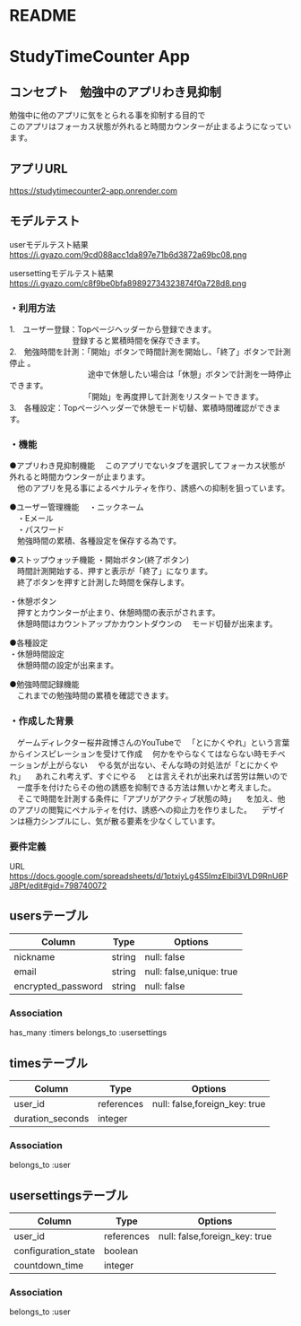 
# README

# StudyTimeCounter App

## コンセプト　勉強中のアプリわき見抑制
勉強中に他のアプリに気をとられる事を抑制する目的で  
このアプリはフォーカス状態が外れると時間カウンターが止まるようになっています。 

## アプリURL  
https://studytimecounter2-app.onrender.com

## モデルテスト
userモデルテスト結果
https://i.gyazo.com/9cd088acc1da897e71b6d3872a69bc08.png

usersettingモデルテスト結果
https://i.gyazo.com/c8f9be0bfa89892734323874f0a728d8.png


### ・利用方法
1.　ユーザー登録：Topページヘッダーから登録できます。  
　　　　　　　　登録すると累積時間を保存できます。  
2.　勉強時間を計測：「開始」ボタンで時間計測を開始し、「終了」ボタンで計測停止  。  
　　　　　　　　　　途中で休憩したい場合は「休憩」ボタンで計測を一時停止できます。  
　　　　　　　　　　「開始」を再度押して計測をリスタートできます。  
3.　各種設定：Topページヘッダーで休憩モード切替、累積時間確認ができます。  

### ・機能
●アプリわき見抑制機能
　このアプリでないタブを選択してフォーカス状態が外れると時間カウンターが止まります。  
　他のアプリを見る事によるペナルティを作り、誘惑への抑制を狙っています。  

●ユーザー管理機能 
　・ニックネーム  
　・Eメール  
　・パスワード  
　勉強時間の累積、各種設定を保存する為です。  

●ストップウォッチ機能
・開始ボタン(終了ボタン)  
　時間計測開始する、押すと表示が「終了」になります。  
　終了ボタンを押すと計測した時間を保存します。  

・休憩ボタン  
　押すとカウンターが止まり、休憩時間の表示がされます。  
　休憩時間はカウントアップかカウントダウンの
　モード切替が出来ます。  

●各種設定  
・休憩時間設定  
　休憩時間の設定が出来ます。

●勉強時間記録機能  
　これまでの勉強時間の累積を確認できます。   


### ・作成した背景  
　ゲームディレクター桜井政博さんのYouTubeで
　「とにかくやれ」という言葉からインスピレーションを受けて作成
　何かをやらなくてはならない時モチベーションが上がらない
　やる気が出ない、そんな時の対処法が「とにかくやれ」
　あれこれ考えず、すぐにやる
　とは言えそれが出来れば苦労は無いので
　一度手を付けたらその他の誘惑を抑制できる方法は無いかと考えました。
　そこで時間を計測する条件に「アプリがアクティブ状態の時」
　を加え、他のアプリの閲覧にペナルティを付け、誘惑への抑止力を作りました。 
 　デザインは極力シンプルにし、気が散る要素を少なくしています。
  
### 要件定義  
URL  
https://docs.google.com/spreadsheets/d/1ptxiyLg4S5ImzEIbil3VLD9RnU6PJ8Pt/edit#gid=798740072






## usersテーブル
| Column              | Type       | Options                  |
| ------------------- | ---------- | ------------------------ |
| nickname            | string     | null: false              |
| email               | string     | null: false,unique: true |
| encrypted_password  | string     | null: false              |

### Association
has_many :timers
belongs_to :usersettings

## timesテーブル
| Column              | Type       | Options                       |
| ------------------- | ---------- | ----------------------------- |
| user_id             | references | null: false,foreign_key: true |
| duration_seconds    | integer    |                               |

### Association
belongs_to :user

## usersettingsテーブル
| Column              | Type       | Options                       |
| ------------------- | ---------- | ----------------------------- |
| user_id             | references | null: false,foreign_key: true |
| configuration_state | boolean    |                               |
| countdown_time      | integer    |                               |

### Association
belongs_to :user
